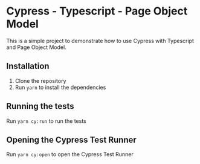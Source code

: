 # Cypress - Typescript - Page Object Model

This is a simple project to demonstrate how to use Cypress with Typescript and Page Object Model.

## Installation

1. Clone the repository
2. Run `yarn` to install the dependencies

## Running the tests

Run `yarn cy:run` to run the tests

## Opening the Cypress Test Runner

Run `yarn cy:open` to open the Cypress Test Runner
